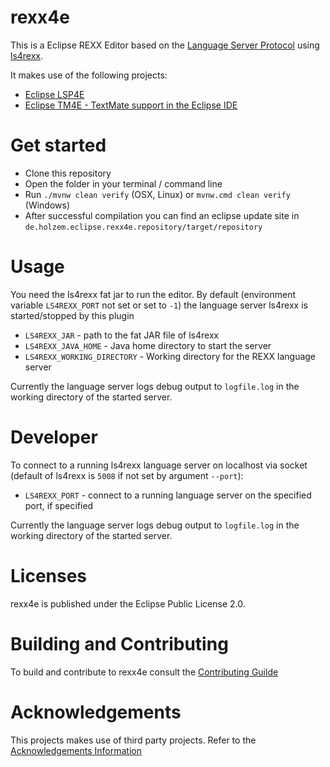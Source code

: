 # rexx4e

This is a Eclipse REXX Editor based on the [Language Server Protocol](https://microsoft.github.io/language-server-protocol/) using [ls4rexx](https://github.com/holzem/ls4rexx). 

It makes use of the following projects:
   
* [Eclipse LSP4E](https://projects.eclipse.org/projects/technology.lsp4e) 
* [Eclipse TM4E - TextMate support in the Eclipse IDE](https://projects.eclipse.org/projects/technology.tm4e) 

# Get started

* Clone this repository
* Open the folder in your terminal / command line
* Run `./mvnw clean verify` (OSX, Linux) or `mvnw.cmd clean verify` (Windows)
* After successful compilation you can find an eclipse update site in `de.holzem.eclipse.rexx4e.repository/target/repository`

# Usage

You need the ls4rexx fat jar to run the editor. By default (environment variable `LS4REXX_PORT` not set or set to `-1`) 
the language server ls4rexx is started/stopped by this plugin   

* `LS4REXX_JAR` - path to the fat JAR file of ls4rexx
* `LS4REXX_JAVA_HOME` - Java home directory to start the server
* `LS4REXX_WORKING_DIRECTORY` - Working directory for the REXX language server

Currently the language server logs debug output to `logfile.log` in the working directory of the started server.

# Developer

To connect to a running ls4rexx language server on localhost via socket (default of ls4rexx is `5008` if not set by argument `--port`): 

* `LS4REXX_PORT` - connect to a running language server on the specified port, if specified

Currently the language server logs debug output to `logfile.log` in the working directory of the started server.

# Licenses

rexx4e is published under the Eclipse Public License 2.0.

# Building and Contributing

To build and contribute to rexx4e consult the [Contributing Guilde](https://github.com/holzem/rexx4e/blob/master/CONTRIBUTING.md)

# Acknowledgements

This projects makes use of third party projects. Refer to the [Acknowledgements Information](https://github.com/holzem/rexx4e/blob/master/ACKNOWLEDGEMENT.md)   
